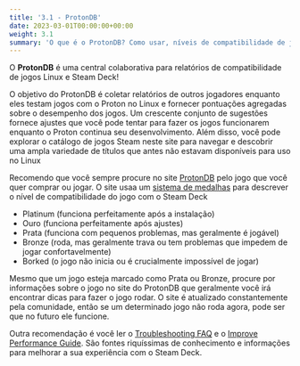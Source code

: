 ```yaml
---
title: '3.1 - ProtonDB'
date: 2023-03-01T00:00:00+00:00
weight: 3.1
summary: 'O que é o ProtonDB? Como usar, níveis de compatibilidade de jogos, configurações, etc.'
---
```


O **ProtonDB** é uma central colaborativa para relatórios de compatibilidade de jogos Linux e Steam Deck! 

O objetivo do ProtonDB é coletar relatórios de outros jogadores enquanto eles testam jogos com o Proton no Linux e fornecer pontuações agregadas sobre o desempenho dos jogos. Um crescente conjunto de sugestões fornece ajustes que você pode tentar para fazer os jogos funcionarem enquanto o Proton continua seu desenvolvimento. Além disso, você pode explorar o catálogo de jogos Steam neste site para navegar e descobrir uma ampla variedade de títulos que antes não estavam disponíveis para uso no Linux

Recomendo que você sempre procure no site [ProtonDB](https://www.protondb.com/) pelo jogo que você quer comprar ou jogar. O site usaa um [sistema de medalhas](https://www.protondb.com/news/medal-rating-system) para descrever o nível de compatibilidade do jogo com o Steam Deck

- Platinum (funciona perfeitamente após a instalação)
- Ouro (funciona perfeitamente após ajustes)
- Prata (funciona com pequenos problemas, mas geralmente é jogável)
- Bronze (roda, mas geralmente trava ou tem problemas que impedem de jogar confortavelmente)
- Borked (o jogo não inicia ou é crucialmente impossível de jogar)

Mesmo que um jogo esteja marcado como Prata ou Bronze, procure por informações sobre o jogo no site do ProtonDB que geralmente você irá encontrar dicas para fazer o jogo rodar. O site é atualizado constantemente pela comunidade, então se um determinado jogo não roda agora, pode ser que no futuro ele funcione.

Outra recomendação é você ler o [Troubleshooting FAQ](https://www.protondb.com/help/troubleshooting-faq) e o [Improve Performance Guide](https://www.protondb.com/help/improving-performance). São fontes riquíssimas de conhecimento e informações para melhorar a sua experiência com o Steam Deck.

